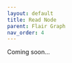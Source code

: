 ```yaml
---
layout: default
title: Read Node
parent: Flair Graph
nav_order: 4
---
```



<i class="fas fa-construction"></i> Coming soon...